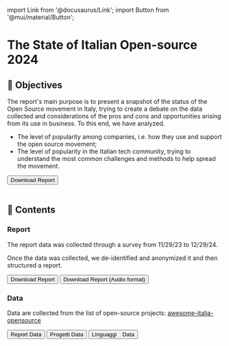 import Link from '@docusaurus/Link';
import Button from '@mui/material/Button';

# The State of Italian Open-source 2024

## 🎯 Objectives

The report's main purpose is to present a snapshot of the status of the Open Source movement in Italy, trying to create a debate on the data collected and considerations of the pros and cons and opportunities arising from its use in business. To this end, we have analyzed.

- The level of popularity among companies, i.e. how they use and support the open source movement;
- The level of popularity in the Italian tech community, trying to understand the most common challenges and methods to help spread the movement.

<Link href="https://raw.githubusercontent.com/italia-opensource/state-of-italian-opensource-reports/main/reports/2024/the_state_of_italian_open_source_2024.pdf">
    <Button variant="contained" >Download Report</Button>
</Link>

<br/>
<br/>

## 📌 Contents

### Report

The report data was collected through a survey from 11/29/23 to 12/29/24.

Once the data was collected, we de-identified and anonymized it and then structured a report.

<Link href="https://raw.githubusercontent.com/italia-opensource/state-of-italian-opensource-reports/main/reports/2024/the_state_of_italian_open_source_2024.pdf">
    <Button variant="containerd" padding="2">Download Report</Button>
</Link>
<Link href="https://raw.githubusercontent.com/italia-opensource/state-of-italian-opensource-reports/main/reports/2024/the_state_of_italian_open_source_2024.mp3">
    <Button variant="containerd" padding="2">Download Report (Audio format)</Button>
</Link>

<br/>

### Data

Data are collected from the list of open-source projects: [awesome-italia-opensource](https://github.com/italia-opensource/awesome-italia-opensource/tree/main/awesome/opensource)

<Link href="https://github.com/italia-opensource/state-of-italian-opensource-reports/blob/main/reports/2024/report.csv">
    <Button variant="containerd"  padding="2">Report Data</Button>
</Link>

<Link href="https://github.com/italia-opensource/state-of-italian-opensource-reports/blob/main/reports/2024/projects.csv">
    <Button variant="containerd" padding="2">Progetti Data</Button>
</Link>

<Link href="https://github.com/italia-opensource/state-of-italian-opensource-reports/blob/main/reports/2024/languages.csv">
    <Button variant="containerd" padding="2">Linguaggi Data</Button>
</Link>
